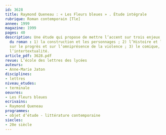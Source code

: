 ```yaml
---
id: 3628
title: Raymond Queneau : « Les Fleurs bleues » . Étude intégrale 
rubrique: Roman contemporain [Tle]
annee: 1999
magazine: 1999
pages: 40
description: Une étude qui propose de mettre l’accent sur trois enjeux essentiels
  du roman : 1) la construction et les personnages ; 2) l’Histoire et la réflexion
  sur le progrès et sur l’omniprésence de la violence ; 3) le comique, la langue et
  l’intertextualité.
article_pdf: 3628.pdf
revue: L’école des lettres des lycées
auteurs:
- Anne-Marie Jaton
disciplines:
- lettres
niveau_etudes:
- terminale
oeuvres:
- Les Fleurs bleues
ecrivains:
- Raymond Queneau
programmes:
- objet d’étude - littérature contemporaine
siecles:
- 20e siècle
---
```

